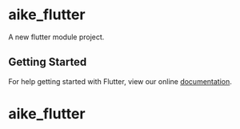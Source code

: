 # aike_flutter

A new flutter module project.

## Getting Started

For help getting started with Flutter, view our online
[documentation](https://flutter.dev/).
# aike_flutter
